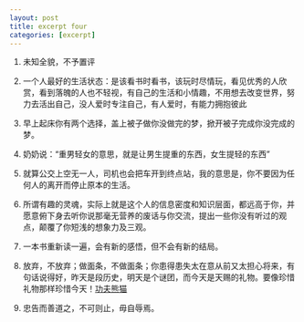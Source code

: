 ```yaml
---
layout: post
title: excerpt four
categories: [excerpt]
---
```


1. 未知全貌，不予置评
2. 一个人最好的生活状态：是该看书时看书，该玩时尽情玩，看见优秀的人欣赏，看到落魄的人也不轻视，有自己的生活和小情趣，不用想去改变世界，努力去活出自己，没人爱时专注自己，有人爱时，有能力拥抱彼此
3. 早上起床你有两个选择，盖上被子做你没做完的梦，掀开被子完成你没完成的梦。
4. 奶奶说：“重男轻女的意思，就是让男生提重的东西，女生提轻的东西”
5. 就算公交上空无一人，司机也会把车开到终点站，我的意思是，你不要因为任何人的离开而停止原本的生活。
6. 所谓有趣的灵魂，实际上就是这个人的信息密度和知识层面，都远高于你，并愿意俯下身去听你说那毫无营养的废话与你交流，提出一些你没有听过的观点，颠覆了你短浅的想象力及三观。
7. 一本书重新读一遍，会有新的感悟，但不会有新的结局。

8. 放弃，不放弃；做面条，不做面条；你患得患失太在意从前又太担心将来，有句话说得好，昨天是段历史，明天是个谜团，而今天是天赐的礼物。要像珍惜礼物那样珍惜今天！[功夫熊猫](https://www.bilibili.com/video/BV1iD4y1e7h4/?spm_id_from=333.337.search-card.all.click&vd_source=ec2d561dc8bd6d2bdcc13e464af382d0)

9. 忠告而善道之，不可则止，毋自辱焉。